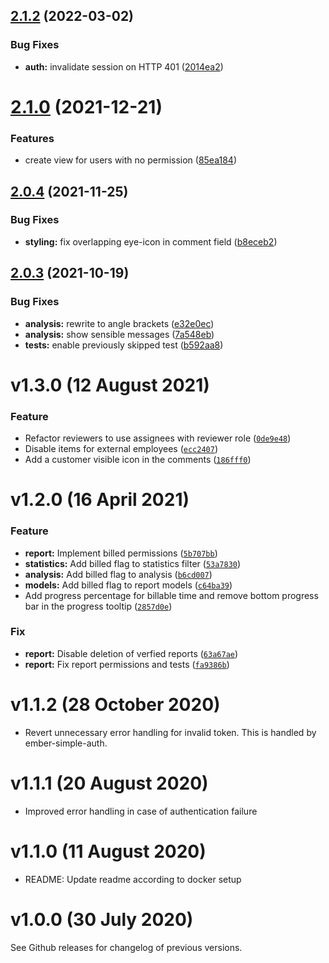 ## [2.1.2](https://github.com/adfinis-sygroup/timed-frontend/compare/v2.1.1...v2.1.2) (2022-03-02)


### Bug Fixes

* **auth:** invalidate session on HTTP 401 ([2014ea2](https://github.com/adfinis-sygroup/timed-frontend/commit/2014ea29a21051ae2f59c786413e6cfa081c1681))

# [2.1.0](https://github.com/adfinis-sygroup/timed-frontend/compare/v2.0.4...v2.1.0) (2021-12-21)


### Features

* create view for users with no permission ([85ea184](https://github.com/adfinis-sygroup/timed-frontend/commit/85ea1846c87dabcc4ed900e106b17429dd1fbc32))

## [2.0.4](https://github.com/adfinis-sygroup/timed-frontend/compare/v2.0.3...v2.0.4) (2021-11-25)


### Bug Fixes

* **styling:** fix overlapping eye-icon in comment field ([b8eceb2](https://github.com/adfinis-sygroup/timed-frontend/commit/b8eceb2e5f608caea51fa4a7c4550eeb0592db45))

## [2.0.3](https://github.com/adfinis-sygroup/timed-frontend/compare/v2.0.2...v2.0.3) (2021-10-19)


### Bug Fixes

* **analysis:** rewrite to angle brackets ([e32e0ec](https://github.com/adfinis-sygroup/timed-frontend/commit/e32e0ec8120dd861b9f3c260039371e8b54627ae))
* **analysis:** show sensible messages ([7a548eb](https://github.com/adfinis-sygroup/timed-frontend/commit/7a548eba368805a4aef8068c033377a27f85799f))
* **tests:** enable previously skipped test ([b592aa8](https://github.com/adfinis-sygroup/timed-frontend/commit/b592aa83f6b0326dea3f285c31fda16aa7cff633))

# v1.3.0 (12 August 2021)

### Feature
* Refactor reviewers to use assignees with reviewer role ([`0de9e48`](https://github.com/adfinis-sygroup/timed-frontend/commit/0de9e4835800dd2ffd30c2d9dc6fbbda21a62870))
* Disable items for external employees ([`ecc2407`](https://github.com/adfinis-sygroup/timed-frontend/commit/ecc2407aec76fd3f3d5b96c27c68cb0ffdcbfc27))
* Add a customer visible icon in the comments ([`186fff0`](https://github.com/adfinis-sygroup/timed-frontend/commit/186fff0d76b161f48a4c40dec627a1c8fac6e94a))


# v1.2.0 (16 April 2021)

### Feature
* **report:** Implement billed permissions ([`5b707bb`](https://github.com/adfinis-sygroup/timed-frontend/commit/5b707bb82a174f17125978b637b81199554c6702))
* **statistics:** Add billed flag to statistics filter ([`53a7830`](https://github.com/adfinis-sygroup/timed-frontend/commit/53a78300ec2fb3a634ce17cbe9cd722cd629720e))
* **analysis:** Add billed flag to analysis ([`b6cd007`](https://github.com/adfinis-sygroup/timed-frontend/commit/b6cd007820c956e6fdc7f9f46f492ee5c66f783f))
* **models:** Add billed flag to report models ([`c64ba39`](https://github.com/adfinis-sygroup/timed-frontend/commit/c64ba39800757a33636e0670846b078c5bbdafd4))
* Add progress percentage for billable time and remove bottom progress bar in the progress tooltip ([`2857d0e`](https://github.com/adfinis-sygroup/timed-frontend/commit/2857d0e6a98db037afc46f0508818a6c767df06d))

### Fix
* **report:** Disable deletion of verfied reports ([`63a67ae`](https://github.com/adfinis-sygroup/timed-frontend/commit/63a67aed9e029aee903891cd680785889e425101))
* **report:** Fix report permissions and tests ([`fa9386b`](https://github.com/adfinis-sygroup/timed-frontend/commit/fa9386bf1c8762862db223972c66b4558e3f2872))


# v1.1.2 (28 October 2020)

* Revert unnecessary error handling for invalid token. This is handled by ember-simple-auth.


# v1.1.1 (20 August 2020)

* Improved error handling in case of authentication failure


# v1.1.0 (11 August 2020)

* README: Update readme according to docker setup


# v1.0.0 (30 July 2020)

See Github releases for changelog of previous versions.
